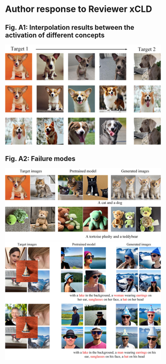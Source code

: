 
# Author response to Reviewer xCLD


## Fig. A1: Interpolation results between the activation of different concepts

![image](https://github.com/anonymouscones/anonymous/blob/main/assets/interpolation.jpg)

## Fig. A2: Failure modes
![image](https://github.com/anonymouscones/anonymous/blob/main/assets/failure_cases.jpg)
![image](https://github.com/anonymouscones/anonymous/blob/main/assets/five_subjects.jpg)
